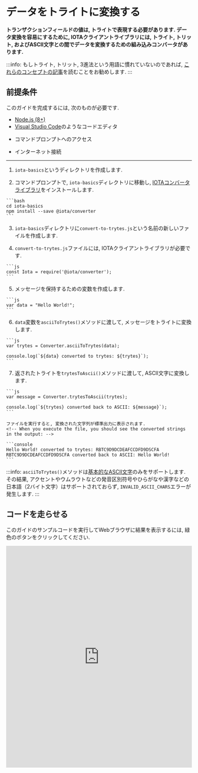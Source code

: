 # データをトライトに変換する
<!-- # Convert data to trytes -->

**トランザクションフィールドの値は, トライトで表現する必要があります. データ変換を容易にするために, IOTAクライアントライブラリには, トライト, トリット, およびASCII文字との間でデータを変換するための組み込みコンバータがあります.**
<!-- **The values of transaction fields must be represented in trytes. To facilitate data conversion, the IOTA client libraries have built-in converters to convert data to/from trytes, trits, and ASCII characters.** -->

:::info:
もしトライト, トリット, 3進法という用語に慣れていないのであれば, [これらのコンセプトの記事](../concepts/trinary.md)を読むことをお勧めします.
:::
<!-- :::info: -->
<!-- If you're unfamiliar with the terms trytes, trits, or trinary, we recommend that you [read about these concepts](../concepts/trinary.md). -->
<!-- ::: -->

## 前提条件
<!-- ## Prerequisites -->

このガイドを完成するには, 次のものが必要です.
<!-- To complete this guide, you need the following: -->

* [Node.js (8+)](https://nodejs.org/en/)
* [Visual Studio Code](https://code.visualstudio.com/Download)のようなコードエディタ
<!-- * A code editor such as [Visual Studio Code](https://code.visualstudio.com/Download) -->
* コマンドプロンプトへのアクセス
<!-- * Access to a command prompt -->
* インターネット接続
<!-- * An Internet connection -->

---

1. `iota-basics`というディレクトリを作成します.
<!-- 1. Create a new directory called `iota-basics` -->

2. コマンドプロンプトで, `iota-basics`ディレクトリに移動し, [IOTAコンバータライブラリ](https://github.com/iotaledger/iota.js/tree/next/packages/converter)をインストールします.
<!-- 2. In the command prompt, change into the `iota-basics` directory, and install the [IOTA converter library](https://github.com/iotaledger/iota.js/tree/next/packages/converter) -->

    ```bash
    cd iota-basics
    npm install --save @iota/converter
    ```

3. `iota-basics`ディレクトリに`convert-to-trytes.js`という名前の新しいファイルを作成します.
<!-- 3. In the `iota-basics` directory, create a new file called `convert-to-trytes.js` -->

4. `convert-to-trytes.js`ファイルには, IOTAクライアントライブラリが必要です.
<!-- 4. In the `convert-to-trytes.js` file, require the IOTA client library -->

    ```js
    const Iota = require('@iota/converter');
    ```

5. メッセージを保持するための変数を作成します.
<!-- 5. Create a variable to hold a message -->

    ```js
    var data = "Hello World!";
    ```

6. `data`変数を`asciiToTrytes()`メソッドに渡して, メッセージをトライトに変換します.
<!-- 6. Pass the `data` variable to the `asciiToTrytes()` method to convert the message to trytes -->

    ```js
    var trytes = Converter.asciiToTrytes(data);

    console.log(`${data} converted to trytes: ${trytes}`);
    ```

7. 返されたトライトを`trytesToAscii()`メソッドに渡して, ASCII文字に変換します.
<!-- 7. Pass the returned trytes to the `trytesToAscii()` method to convert them to ASCII characters -->

    ```js
    var message = Converter.trytesToAscii(trytes);

    console.log(`${trytes} converted back to ASCII: ${message}`);
    ```

    ファイルを実行すると, 変換された文字列が標準出力に表示されます.
    <!-- When you execute the file, you should see the converted strings in the output: -->

    ```console
    Hello World! converted to trytes: RBTC9D9DCDEAFCCDFD9DSCFA
    RBTC9D9DCDEAFCCDFD9DSCFA converted back to ASCII: Hello World!
    ```

:::info:
`asciiToTrytes()`メソッドは[基本的なASCII文字](https://en.wikipedia.org/wiki/ASCII#Printable_characters)のみをサポートします. その結果, アクセントやウムラウトなどの発音区別符号やひらがなや漢字などの日本語（2バイト文字）はサポートされておらず, `INVALID_ASCII_CHARS`エラーが発生します.
:::
<!-- :::info: -->
<!-- The `asciiToTrytes()` method supports only [basic ASCII characters](https://en.wikipedia.org/wiki/ASCII#Printable_characters). As a result, diacritical marks such as accents and umlauts aren't supported and result in an `INVALID_ASCII_CHARS` error. -->
<!-- ::: -->

## コードを走らせる
<!-- ## Run the code -->

このガイドのサンプルコードを実行してWebブラウザに結果を表示するには, 緑色のボタンをクリックしてください.
<!-- Click the green button to run the sample code in this guide and see the results in the web browser. -->

<iframe height="600px" width="100%" src="https://repl.it/@jake91/Convert-data-to-trytes?lite=true" scrolling="no" frameborder="no" allowtransparency="true" allowfullscreen="true" sandbox="allow-forms allow-pointer-lock allow-popups allow-same-origin allow-scripts allow-modals"></iframe>
